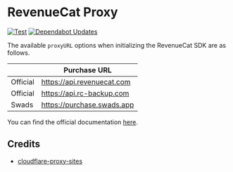 # RevenueCat Proxy

[![Test](https://github.com/syntachiato/RevenueCat-Proxy/actions/workflows/test.yml/badge.svg?branch=main)](https://github.com/syntachiato/RevenueCat-Proxy/actions/workflows/test.yml)
[![Dependabot Updates](https://github.com/syntachiato/RevenueCat-Proxy/actions/workflows/dependabot/dependabot-updates/badge.svg?branch=main)](https://github.com/syntachiato/RevenueCat-Proxy/actions/workflows/dependabot/dependabot-updates)

The available `proxyURL` options when initializing the RevenueCat SDK are as follows.

|          | Purchase URL                 |
| -------- | ---------------------------- |
| Official | <https://api.revenuecat.com> |
| Official | <https://api.rc-backup.com>  |
| Swads    | <https://purchase.swads.app> |

You can find the official documentation [here](https://www.revenuecat.com/docs/getting-started/configuring-sdk#configuration-for-users-in-mainland-china).

## Credits

- [cloudflare-proxy-sites](https://github.com/seadfeng/cloudflare-proxy-sites)
